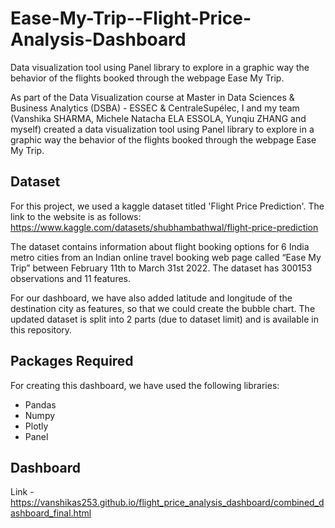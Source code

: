 # Ease-My-Trip--Flight-Price-Analysis-Dashboard
Data visualization tool using Panel library to explore in a graphic way the behavior of the flights booked through the webpage Ease My Trip.

As part of the Data Visualization course at Master in Data Sciences & Business Analytics (DSBA) - ESSEC & CentraleSupélec, I and my team (Vanshika SHARMA, Michele Natacha ELA ESSOLA, Yunqiu ZHANG and myself) created a data visualization tool using Panel library to explore in a graphic way the behavior of the flights booked through the webpage Ease My Trip.

## Dataset
For this project, we used a kaggle dataset titled 'Flight Price Prediction'. The link to the website is as follows: https://www.kaggle.com/datasets/shubhambathwal/flight-price-prediction

The dataset contains information about flight booking options for 6 India metro cities from an Indian online travel booking web page called “Ease My Trip” between February 11th to March 31st 2022. The dataset has 300153 observations and 11 features.

For our dashboard, we have also added latitude and longitude of the destination city as features, so that we could create the bubble chart. The updated dataset is split into 2 parts (due to dataset limit) and is available in this repository.

## Packages Required
For creating this dashboard, we have used the following libraries:

* Pandas
* Numpy
* Plotly
* Panel

## Dashboard
Link - https://vanshikas253.github.io/flight_price_analysis_dashboard/combined_dashboard_final.html
